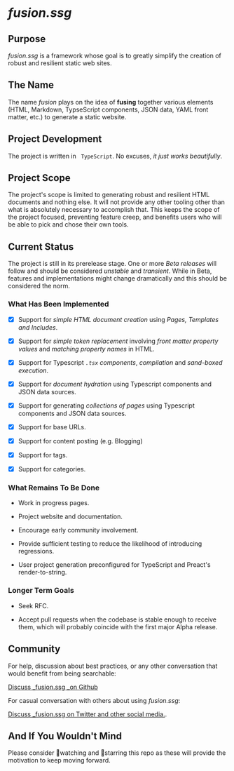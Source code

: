 <!-- <br> -->
<!-- <br> -->
<!-- <div align=center> -->
<!--     <img src="github/readmeheader.png" alt="README Header"> -->
<!-- </div> -->
<!-- <br> -->
<!-- <hr color="grey"> -->
<!-- <br> -->

# _fusion.ssg_

## Purpose

_fusion.ssg_ is a framework whose goal is to greatly simplify the creation of robust and resilient static web sites.

## The Name

The name _fusion_ plays on the idea of __fusing__ together various elements (HTML, Markdown, TypseScript components, JSON data, YAML front matter, etc.) to generate a static website.

## Project Development

The project is written in ` TypeScript`. No excuses, _it just works beautifully_.

## Project Scope
The project's scope is limited to generating robust and resilient HTML documents and nothing else. It will not provide any other tooling other than what is absolutely necessary to accomplish that. This keeps the scope of the project focused, preventing feature creep, and benefits users who will be able to pick and chose their own tools.

## Current Status

The project is still in its prerelease stage. One or more _Beta releases_ will follow and should be considered _unstable_ and _transient_. While in Beta, features and implementations might change dramatically and this should be considered the norm.

### What Has Been Implemented

- [x] Support for _simple HTML document creation_ using _Pages, Templates and Includes_.

- [x] Support for _simple token replacement_ involving _front matter property values_ and _matching property names_ in HTML.

- [x] Support for Typescript _`.tsx` components_, _compilation_ and _sand-boxed execution_.

- [x]  Support for _document hydration_ using Typescript components and JSON data sources.

- [x] Support for generating _collections of pages_ using Typescript components and JSON data sources.

- [x] Support for base URLs.

- [x]  Support for content posting (e.g. Blogging)

  - [x] Support for tags.

  - [x] Support for categories.

### What Remains To Be Done

- Work in progress pages.

- Project website and documentation.

- Encourage early community involvement.

- Provide sufficient testing to reduce the likelihood of introducing regressions.

- User project generation preconfigured for TypeScript and Preact's render-to-string.

### Longer Term Goals

- Seek RFC.

- Accept pull requests when the codebase is stable enough to receive them, which will probably coincide with the first major Alpha release.

## Community

For help, discussion about best practices, or any other conversation that would benefit from being searchable:

[Discuss _fusion.ssg _on Github](https://github.com/4awpawz/fusion.ssg/discussions)

For casual conversation with others about using _fusion.ssg_:

[Discuss _fusion.ssg on Twitter and other social media.](https://twitter.com).

## And If You Wouldn't Mind

Please consider 👀watching and 🌟starring this repo as these will provide the motivation to keep moving forward.
